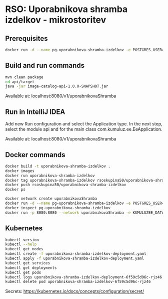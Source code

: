 # RSO: Uporabnikova shramba izdelkov - mikrostoritev

## Prerequisites

```bash
docker run -d --name pg-uporabnikova-shramba-izdelkov -e POSTGRES_USER=dbuser -e POSTGRES_PASSWORD=postgres -e POSTGRES_DB=uporabnikova-shramba-izdelkov -p 5432:5432 --network uporabnikovaShramba postgres:13
```

## Build and run commands
```bash
mvn clean package
cd api/target
java -jar image-catalog-api-1.0.0-SNAPSHOT.jar
```
Available at: localhost:8080/v1/uporabnikovaShramba

## Run in IntelliJ IDEA
Add new Run configuration and select the Application type. In the next step, select the module api and for the main class com.kumuluz.ee.EeApplication.

Available at: localhost:8080/v1/uporabnikovaShramba

## Docker commands
```bash
docker build -t uporabnikova-shramba-izdelkov .   
docker images
docker run uporabnikova-shramba-izdelkov    
docker tag uporabnikova-shramba-izdelkov rsoskupina50/uporabnikova-shramba-izdelkov   
docker push rsoskupina50/uporabnikova-shramba-izdelkov
docker ps
```

```bash
docker network create uporabnikovaShramba
docker run -d --name pg-uporabnikova-shramba-izdelkov -e POSTGRES_USER=dbuser -e POSTGRES_PASSWORD=postgres -e POSTGRES_DB=uporabnikova-shramba-izdelkov -p 5432:5432 --network uporabnikovaShramba postgres:13
docker inspect pg-uporabnikova-shramba-izdelkov
docker run -p 8080:8080 --network uporabnikovaShramba -e KUMULUZEE_DATASOURCES0_CONNECTIONURL=jdbc:postgresql://pg-uporabnikova-shramba-izdelkov:5432/uporabnikova-shramba-izdelkov rsoskupina50/uporabnikova-shramba-izdelkov
```

## Kubernetes
```bash
kubectl version
kubectl --help
kubectl get nodes
kubectl create -f uporabnikova-shramba-izdelkov-deployment.yaml 
kubectl apply -f uporabnikova-shramba-izdelkov-deployment.yaml 
kubectl get services 
kubectl get deployments
kubectl get pods
kubectl logs uporabnikova-shramba-izdelkov-deployment-6f59c5d96c-rjz46
kubectl delete pod uporabnikova-shramba-izdelkov-6f59c5d96c-rjz46
```
Secrets: https://kubernetes.io/docs/concepts/configuration/secret/

